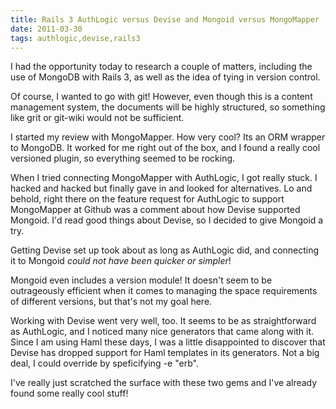 ```yaml
---
title: Rails 3 AuthLogic versus Devise and Mongoid versus MongoMapper
date: 2011-03-30
tags: authlogic,devise,rails3
---
```

I had the opportunity today to research a couple of matters, including the use of MongoDB with Rails 3, as well as the idea of tying in version control.

Of course, I wanted to go with git! However, even though this is a content management system, the documents will be highly structured, so something like grit or git-wiki would not be sufficient.

I started my review with MongoMapper. How very cool? Its an ORM wrapper to MongoDB. It worked for me right out of the box, and I found a really cool versioned plugin, so everything seemed to be rocking.

When I tried connecting MongoMapper with AuthLogic, I got really stuck. I hacked and hacked but finally gave in and looked for alternatives. Lo and behold, right there on the feature request for AuthLogic to support MongoMapper at Github was a comment about how Devise supported Mongoid. I'd read good things about Devise, so I decided to give Mongoid a try.

Getting Devise set up took about as long as AuthLogic did, and connecting it to Mongoid *could not have been quicker or simpler*!

Mongoid even includes a version module! It doesn't seem to be outrageously efficient when it comes to managing the space requirements of different versions, but that's not my goal here.

Working with Devise went very well, too. It seems to be as straightforward as AuthLogic, and I noticed many nice generators that came along with it. Since I am using Haml these days, I was a little disappointed to discover that Devise has dropped support for Haml templates in its generators. Not a big deal, I could override by speficifying -e "erb".

I've really just scratched the surface with these two gems and I've already found some really cool stuff!

